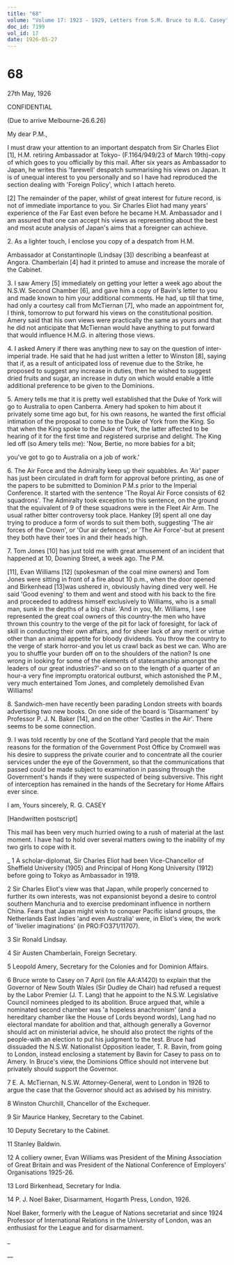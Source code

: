 ```yaml
---
title: "68"
volume: "Volume 17: 1923 - 1929, Letters from S.M. Bruce to R.G. Casey"
doc_id: 7199
vol_id: 17
date: 1926-05-27
---
```


# 68

27th May, 1926

CONFIDENTIAL

(Due to arrive Melbourne-26.6.26)

My dear P.M.,

I must draw your attention to an important despatch from Sir Charles Eliot [1], H.M. retiring Ambassador at Tokyo- (F.1164/949/23 of March 19th)-copy of which goes to you officially by this mail. After six years as Ambassador to Japan, he writes this 'farewell' despatch summarising his views on Japan. It is of unequal interest to you personally and so I have had reproduced the section dealing with 'Foreign Policy', which I attach hereto.

[2] The remainder of the paper, whilst of great interest for future record, is not of immediate importance to you. Sir Charles Eliot had many years' experience of the Far East even before he became H.M. Ambassador and I am assured that one can accept his views as representing about the best and most acute analysis of Japan's aims that a foreigner can achieve.

2\. As a lighter touch, I enclose you copy of a despatch from H.M.

Ambassador at Constantinople (Lindsay [3]) describing a beanfeast at Angora. Chamberlain [4] had it printed to amuse and increase the morale of the Cabinet.

3\. I saw Amery [5] immediately on getting your letter a week ago about the N.S.W. Second Chamber [6], and gave him a copy of Bavin's letter to you and made known to him your additional comments. He had, up till that time, had only a courtesy call from McTiernan [7], who made an appointment for, I think, tomorrow to put forward his views on the constitutional position. Amery said that his own views were practically the same as yours and that he did not anticipate that McTiernan would have anything to put forward that would influence H.M.G. in altering those views.

4\. I asked Amery if there was anything new to say on the question of inter-imperial trade. He said that he had just written a letter to Winston [8], saying that if, as a result of anticipated loss of revenue due to the Strike, he proposed to suggest any increase in duties, then he wished to suggest dried fruits and sugar, an increase in duty on which would enable a little additional preference to be given to the Dominions.

5\. Amery tells me that it is pretty well established that the Duke of York will go to Australia to open Canberra. Amery had spoken to him about it privately some time ago but, for his own reasons, he wanted the first official intimation of the proposal to come to the Duke of York from the King. So that when the King spoke to the Duke of York, the latter affected to be hearing of it for the first time and registered surprise and delight. The King led off (so Amery tells me): 'Now, Bertie, no more babies for a bit;

you've got to go to Australia on a job of work.'

6\. The Air Force and the Admiralty keep up their squabbles. An 'Air' paper has just been circulated in draft form for approval before printing, as one of the papers to be submitted to Dominion P.M.s prior to the Imperial Conference. It started with the sentence 'The Royal Air Force consists of 62 squadrons'. The Admiralty took exception to this sentence, on the ground that the equivalent of 9 of these squadrons were in the Fleet Air Arm. The usual rather bitter controversy took place. Hankey [9] spent all one day trying to produce a form of words to suit them both, suggesting 'The air forces of the Crown', or 'Our air defences', or 'The Air Force'-but at present they both have their toes in and their heads high.

7\. Tom Jones [10] has just told me with great amusement of an incident that happened at 10, Downing Street, a week ago. The P.M.

[11], Evan Williams [12] (spokesman of the coal mine owners) and Tom Jones were sitting in front of a fire about 10 p.m., when the door opened and Birkenhead [13]was ushered in, obviously having dined very well. He said 'Good evening' to them and went and stood with his back to the fire and proceeded to address himself exclusively to Williams, who is a small man, sunk in the depths of a big chair. 'And in you, Mr. Williams, I see represented the great coal owners of this country-the men who have thrown this country to the verge of the pit for lack of foresight, for lack of skill in conducting their own affairs, and for sheer lack of any merit or virtue other than an animal appetite for bloody dividends. You throw the country to the verge of stark horror-and you let us crawl back as best we can. Who are you to shuffle your burden off on to the shoulders of the nation? Is one wrong in looking for some of the elements of statesmanship amongst the leaders of our great industries?'-and so on to the length of a quarter of an hour-a very fine impromptu oratorical outburst, which astonished the P.M., very much entertained Tom Jones, and completely demolished Evan Williams!

8\. Sandwich-men have recently been parading London streets with boards advertising two new books. On one side of the board is 'Disarmament' by Professor P. J. N. Baker [14], and on the other 'Castles in the Air'. There seems to be some connection.

9\. I was told recently by one of the Scotland Yard people that the main reasons for the formation of the Government Post Office by Cromwell was his desire to suppress the private courier and to concentrate all the courier services under the eye of the Government, so that the communications that passed could be made subject to examination in passing through the Government's hands if they were suspected of being subversive. This right of interception has remained in the hands of the Secretary for Home Affairs ever since.

I am, Yours sincerely, R. G. CASEY

[Handwritten postscript]

This mail has been very much hurried owing to a rush of material at the last moment. I have had to hold over several matters owing to the inability of my two girls to cope with it.

_ 1 A scholar-diplomat, Sir Charles Eliot had been Vice-Chancellor of Sheffield University (1905) and Principal of Hong Kong University (1912) before going to Tokyo as Ambassador in 1919.

2 Sir Charles Eliot's view was that Japan, while properly concerned to further its own interests, was not expansionist beyond a desire to control southern Manchuria and to exercise predominant influence in northern China. Fears that Japan might wish to conquer Pacific island groups, the Netherlands East Indies 'and even Australia' were, in Eliot's view, the work of 'livelier imaginations' (in PRO:FO371/11707).

3 Sir Ronald Lindsay.

4 Sir Austen Chamberlain, Foreign Secretary.

5 Leopold Amery, Secretary for the Colonies and for Dominion Affairs.

6 Bruce wrote to Casey on 7 April (on file AA:A1420) to explain that the Governor of New South Wales (Sir Dudley de Chair) had refused a request by the Labor Premier (J. T. Lang) that he appoint to the N.S.W. Legislative Council nominees pledged to its abolition. Bruce argued that, while a nominated second chamber was 'a hopeless anachronism' (and a hereditary chamber like the House of Lords beyond words), Lang had no electoral mandate for abolition and that, although generally a Governor should act on ministerial advice, he should also protect the rights of the people-with an election to put his judgment to the test. Bruce had dissuaded the N.S.W. Nationalist Opposition leader, T. R. Bavin, from going to London, instead enclosing a statement by Bavin for Casey to pass on to Amery. In Bruce's view, the Dominions Office should not intervene but privately should support the Governor.

7 E. A. McTiernan, N.S.W. Attorney-General, went to London in 1926 to argue the case that the Governor should act as advised by his ministry.

8 Winston Churchill, Chancellor of the Exchequer.

9 Sir Maurice Hankey, Secretary to the Cabinet.

10 Deputy Secretary to the Cabinet.

11 Stanley Baldwin.

12 A colliery owner, Evan Williams was President of the Mining Association of Great Britain and was President of the National Conference of Employers' Organisations 1925-26.

13 Lord Birkenhead, Secretary for India.

14 P. J. Noel Baker, Disarmament, Hogarth Press, London, 1926.

Noel Baker, formerly with the League of Nations secretariat and since 1924 Professor of International Relations in the University of London, was an enthusiast for the League and for disarmament.

_

__
